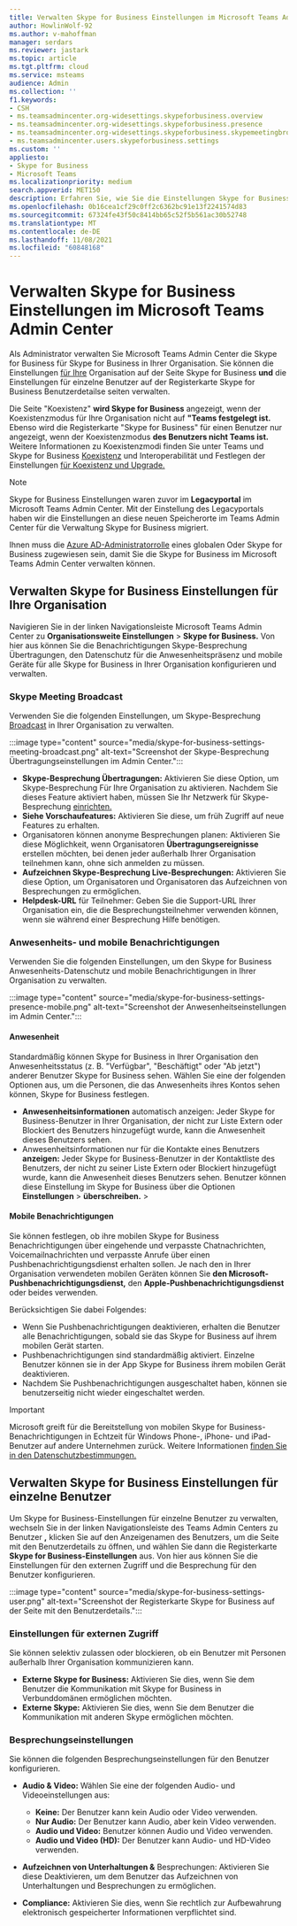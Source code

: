 ```yaml
---
title: Verwalten Skype for Business Einstellungen im Microsoft Teams Admin Center
author: HowlinWolf-92
ms.author: v-mahoffman
manager: serdars
ms.reviewer: jastark
ms.topic: article
ms.tgt.pltfrm: cloud
ms.service: msteams
audience: Admin
ms.collection: ''
f1.keywords:
- CSH
- ms.teamsadmincenter.org-widesettings.skypeforbusiness.overview
- ms.teamsadmincenter.org-widesettings.skypeforbusiness.presence
- ms.teamsadmincenter.org-widesettings.skypeforbusiness.skypemeetingbroadcast
- ms.teamsadmincenter.users.skypeforbusiness.settings
ms.custom: ''
appliesto:
- Skype for Business
- Microsoft Teams
ms.localizationpriority: medium
search.appverid: MET150
description: Erfahren Sie, wie Sie die Einstellungen Skype for Business Features im Microsoft Teams Admin Center verwalten.
ms.openlocfilehash: 0b16cea1cf29c0ff2c6362bc91e13f2241574d83
ms.sourcegitcommit: 67324fe43f50c8414bb65c52f5b561ac30b52748
ms.translationtype: MT
ms.contentlocale: de-DE
ms.lasthandoff: 11/08/2021
ms.locfileid: "60848168"
---
```

# <a name="manage-skype-for-business-settings-in-the-microsoft-teams-admin-center"></a>Verwalten Skype for Business Einstellungen im Microsoft Teams Admin Center

<!-- Bookmark used by Context Sensitive Help (CSH). Do not delete. -->
<a name="sfb-settings"> </a>
<!-- Do not remove the bookmark link above. -->

Als Administrator verwalten Sie Microsoft Teams Admin Center die Skype for Business für Skype for Business in Ihrer Organisation. Sie können die Einstellungen [für Ihre](#manage-skype-for-business-settings-for-your-organization) Organisation auf [](#manage-skype-for-business-settings-for-individual-users) der Seite  Skype for Business **und** die Einstellungen für einzelne Benutzer auf der Registerkarte Skype for Business Benutzerdetailse seiten verwalten.

Die Seite "Koexistenz" **wird Skype for Business** angezeigt, wenn der Koexistenzmodus für Ihre Organisation nicht auf **"Teams festgelegt ist.** Ebenso wird die Registerkarte "Skype for Business" für einen Benutzer nur angezeigt, wenn der Koexistenzmodus **des Benutzers nicht Teams ist.**  Weitere Informationen zu Koexistenzmodi finden Sie unter Teams und Skype for Business [Koexistenz](teams-and-skypeforbusiness-coexistence-and-interoperability.md) und Interoperabilität und Festlegen der Einstellungen [für Koexistenz und Upgrade.](setting-your-coexistence-and-upgrade-settings.md)

> [!NOTE]
> Skype for Business Einstellungen waren zuvor im **Legacyportal** im Microsoft Teams Admin Center. Mit der Einstellung des Legacyportals haben wir die Einstellungen an diese neuen Speicherorte im Teams Admin Center für die Verwaltung Skype for Business migriert.

Ihnen muss die [Azure AD-Administratorrolle](/azure/active-directory/roles/permissions-reference) eines globalen Oder Skype for Business zugewiesen sein, damit Sie die Skype for Business im Microsoft Teams Admin Center verwalten können.

## <a name="manage-skype-for-business-settings-for-your-organization"></a>Verwalten Skype for Business Einstellungen für Ihre Organisation

Navigieren Sie in der linken Navigationsleiste Microsoft Teams Admin Center zu **Organisationsweite Einstellungen**  >  **Skype for Business.** Von hier aus können Sie die Benachrichtigungen Skype-Besprechung Übertragungen, den Datenschutz für die Anwesenheitspräsenz und mobile Geräte für alle Skype for Business in Ihrer Organisation konfigurieren und verwalten.

### <a name="skype-meeting-broadcast"></a>Skype Meeting Broadcast

<!-- Bookmark used by Context Sensitive Help (CSH). Do not delete. -->
<a name="sfb-org-wide-broadcast"> </a>
<!-- Do not remove the bookmark link above. -->

Verwenden Sie die folgenden Einstellungen, um Skype-Besprechung [Broadcast](https://support.microsoft.com/office/what-is-a-skype-meeting-broadcast-c472c76b-21f1-4e4b-ab58-329a6c33757d) in Ihrer Organisation zu verwalten.

:::image type="content" source="media/skype-for-business-settings-meeting-broadcast.png" alt-text="Screenshot der Skype-Besprechung Übertragungseinstellungen im Admin Center.":::

- **Skype-Besprechung Übertragungen:** Aktivieren Sie diese Option, um Skype-Besprechung Für Ihre Organisation zu aktivieren. Nachdem Sie dieses Feature aktiviert haben, müssen Sie Ihr Netzwerk für Skype-Besprechung [einrichten.](/skypeforbusiness/set-up-your-network-for-skype-meeting-broadcast/set-up-your-network-for-skype-meeting-broadcast)
- **Siehe Vorschaufeatures:** Aktivieren Sie diese, um früh Zugriff auf neue Features zu erhalten.
- Organisatoren können anonyme Besprechungen planen: Aktivieren Sie diese Möglichkeit, wenn Organisatoren **Übertragungsereignisse** erstellen möchten, bei denen jeder außerhalb Ihrer Organisation teilnehmen kann, ohne sich anmelden zu müssen. 
- **Aufzeichnen Skype-Besprechung Live-Besprechungen:** Aktivieren Sie diese Option, um Organisatoren und Organisatoren das Aufzeichnen von Besprechungen zu ermöglichen.  
- **Helpdesk-URL** für Teilnehmer: Geben Sie die Support-URL Ihrer Organisation ein, die die Besprechungsteilnehmer verwenden können, wenn sie während einer Besprechung Hilfe benötigen.

### <a name="presence-and-mobile-notifications"></a>Anwesenheits- und mobile Benachrichtigungen

<!-- Bookmark used by Context Sensitive Help (CSH). Do not delete. -->
<a name="sfb-org-wide-presence-mobile"> </a>
<!-- Do not remove the bookmark link above. -->


Verwenden Sie die folgenden Einstellungen, um den Skype for Business Anwesenheits-Datenschutz und mobile Benachrichtigungen in Ihrer Organisation zu verwalten.

:::image type="content" source="media/skype-for-business-settings-presence-mobile.png" alt-text="Screenshot der Anwesenheitseinstellungen im Admin Center.":::

#### <a name="presence"></a>Anwesenheit

Standardmäßig können Skype for Business in Ihrer Organisation den Anwesenheitsstatus (z. B. "Verfügbar", "Beschäftigt" oder "Ab jetzt") anderer Benutzer Skype for Business sehen. Wählen Sie eine der folgenden Optionen aus, um die Personen, die das Anwesenheits ihres Kontos sehen können, Skype for Business festlegen.

- **Anwesenheitsinformationen** automatisch anzeigen: Jeder Skype for Business-Benutzer in Ihrer Organisation, der nicht  zur  Liste Extern oder Blockiert des Benutzers hinzugefügt wurde, kann die Anwesenheit dieses Benutzers sehen.
- Anwesenheitsinformationen nur für die Kontakte eines Benutzers **anzeigen:** Jeder Skype for Business-Benutzer in der Kontaktliste  des  Benutzers, der nicht zu seiner Liste Extern oder Blockiert hinzugefügt wurde, kann die Anwesenheit dieses Benutzers sehen. Benutzer können diese Einstellung im Skype for Business über die Optionen **Einstellungen**  >  **überschreiben.**  >  

#### <a name="mobile-notifications"></a>Mobile Benachrichtigungen

Sie können festlegen, ob ihre mobilen Skype for Business Benachrichtigungen über eingehende und verpasste Chatnachrichten, Voicemailnachrichten und verpasste Anrufe über einen Pushbenachrichtigungsdienst erhalten sollen. Je nach den in Ihrer Organisation verwendeten mobilen Geräten können Sie **den Microsoft-Pushbenachrichtigungsdienst,** den **Apple-Pushbenachrichtigungsdienst** oder beides verwenden.

Berücksichtigen Sie dabei Folgendes:

- Wenn Sie Pushbenachrichtigungen deaktivieren, erhalten die Benutzer alle Benachrichtigungen, sobald sie das Skype for Business auf ihrem mobilen Gerät starten.
- Pushbenachrichtigungen sind standardmäßig aktiviert. Einzelne Benutzer können sie in der App Skype for Business ihrem mobilen Gerät deaktivieren.
- Nachdem Sie Pushbenachrichtigungen ausgeschaltet haben, können sie benutzerseitig nicht wieder eingeschaltet werden. 

> [!IMPORTANT]
> Microsoft greift für die Bereitstellung von mobilen Skype for Business-Benachrichtigungen in Echtzeit für Windows Phone-, iPhone- und iPad-Benutzer auf andere Unternehmen zurück. Weitere Informationen [finden Sie in den Datenschutzbestimmungen.](https://go.microsoft.com/fwlink/p/?linkid=247732)

## <a name="manage-skype-for-business-settings-for-individual-users"></a>Verwalten Skype for Business Einstellungen für einzelne Benutzer

<!-- Bookmark used by Context Sensitive Help (CSH). Do not delete. -->
<a name="sfb-user-settings"> </a>
<!-- Do not remove the bookmark link above. -->

Um Skype for Business-Einstellungen für einzelne Benutzer zu verwalten, wechseln Sie in der linken Navigationsleiste des Teams Admin Centers zu Benutzer **,** klicken Sie auf den Anzeigenamen des Benutzers, um die Seite mit den Benutzerdetails zu öffnen, und wählen Sie dann die Registerkarte **Skype for Business-Einstellungen** aus. Von hier aus können Sie die Einstellungen für den externen Zugriff und die Besprechung für den Benutzer konfigurieren.

:::image type="content" source="media/skype-for-business-settings-user.png" alt-text="Screenshot der Registerkarte Skype for Business auf der Seite mit den Benutzerdetails.":::

### <a name="external-access-settings"></a>Einstellungen für externen Zugriff

Sie können selektiv zulassen oder blockieren, ob ein Benutzer mit Personen außerhalb Ihrer Organisation kommunizieren kann.

- **Externe Skype for Business:** Aktivieren Sie dies, wenn Sie dem Benutzer die Kommunikation mit Skype for Business in Verbunddomänen ermöglichen möchten.
- **Externe Skype:** Aktivieren Sie dies, wenn Sie dem Benutzer die Kommunikation mit anderen Skype ermöglichen möchten. 

### <a name="meeting-settings"></a>Besprechungseinstellungen

Sie können die folgenden Besprechungseinstellungen für den Benutzer konfigurieren.

- **Audio & Video:** Wählen Sie eine der folgenden Audio- und Videoeinstellungen aus:

    - **Keine:** Der Benutzer kann kein Audio oder Video verwenden.
    - **Nur Audio:** Der Benutzer kann Audio, aber kein Video verwenden.
    - **Audio und Video:** Benutzer können Audio und Video verwenden.
    - **Audio und Video (HD):** Der Benutzer kann Audio- und HD-Video verwenden.
    
- **Aufzeichnen von Unterhaltungen &** Besprechungen: Aktivieren Sie diese Deaktivieren, um dem Benutzer das Aufzeichnen von Unterhaltungen und Besprechungen zu ermöglichen.
- **Compliance:** Aktivieren Sie dies, wenn Sie rechtlich zur Aufbewahrung elektronisch gespeicherter Informationen verpflichtet sind.